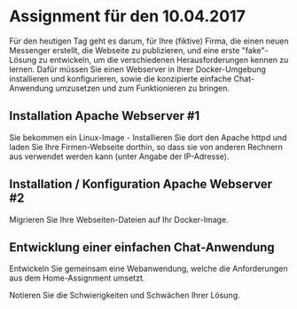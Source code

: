 # Assignment für den 10.04.2017

Für den heutigen Tag geht es darum, für Ihre (fiktive) Firma, die einen neuen Messenger erstellt, die Webseite zu publizieren, und eine erste "fake"-Lösung zu entwickeln, um die verschiedenen Herausforderungen kennen zu lernen. Dafür müssen Sie einen Webserver in Ihrer Docker-Umgebung installieren und konfigurieren, sowie die konzipierte einfache Chat-Anwendung umzusetzen und zum Funktionieren zu bringen. 

## Installation Apache Webserver #1

Sie bekommen ein Linux-Image - Installieren Sie dort den Apache httpd und laden Sie Ihre Firmen-Webseite dorthin, so dass sie von anderen Rechnern aus verwendet werden kann (unter Angabe der IP-Adresse). 

## Installation / Konfiguration Apache Webserver #2

Migrieren Sie Ihre Webseiten-Dateien auf Ihr Docker-Image. 

## Entwicklung einer einfachen Chat-Anwendung

Entwickeln Sie gemeinsam eine Webanwendung, welche die Anforderungen aus dem Home-Assignment umsetzt. 

Notieren Sie die Schwierigkeiten und Schwächen Ihrer Lösung. 